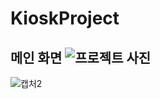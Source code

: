 # KioskProject
## 메인 화면 ![프로젝트 사진](https://user-images.githubusercontent.com/80020149/206088446-3027b52e-9438-4841-a2e1-90c0743424f7.PNG)
![캡처2](https://user-images.githubusercontent.com/80020149/207061982-5cfa9c30-163b-4cf6-ac43-244ed1b01fbb.PNG)
